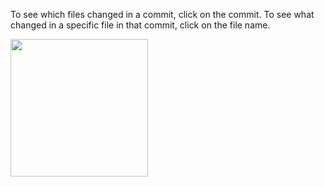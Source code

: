 To see which files changed in a commit, click on the commit. To see what changed in a specific file in that commit, click on the file name.

<img src="{{baseUrl}}/gitAndGithub/checkout/images/sourcetree_1.png" height="220" />
<p/>
